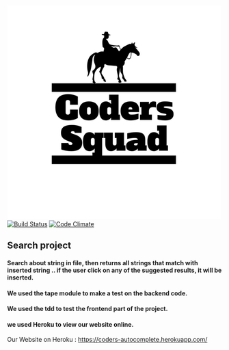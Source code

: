 
![alt text](https://github.com/coders-squad/pomodoro-timer/blob/master/STEAKHOUSE_1_.png)
[![Build Status](https://travis-ci.org/coders-squad/search-website.svg?branch=master)](https://travis-ci.org/coders-squad/search-website)
[![Code Climate](https://codeclimate.com/github/coders-squad/search-website/badges/gpa.svg)](https://codeclimate.com/github/coders-squad/search-website)





## Search project
#### Search about string in file, then returns all strings that match with inserted string .. if the user click on any of the suggested results, it will be inserted.


#### We used the tape module to make a test on the backend code.


#### We used the tdd to test the frontend part of the project.


#### we used Heroku to view our website online.
Our Website on Heroku : https://coders-autocomplete.herokuapp.com/
